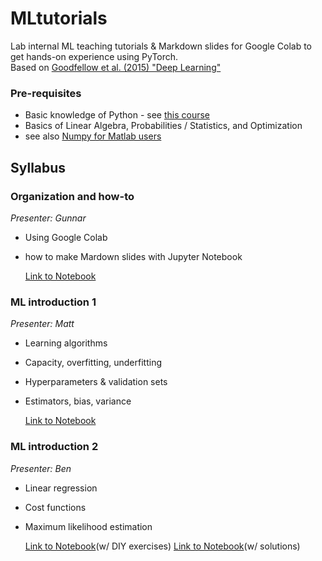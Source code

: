 # MLtutorials
Lab internal ML teaching tutorials & Markdown slides for Google Colab to get hands-on experience using PyTorch.  
Based on [Goodfellow et al. (2015) "Deep Learning"](http://www.deeplearningbook.org/)

### Pre-requisites
* Basic knowledge of Python - see [this course](https://www.coursera.org/learn/python-programming-introduction)
* Basics of Linear Algebra, Probabilities / Statistics, and Optimization
* see also [Numpy for Matlab users](https://docs.scipy.org/doc/numpy/user/numpy-for-matlab-users.html)

## Syllabus
### Organization and how-to
_Presenter: Gunnar_  
* Using Google Colab
* how to make Mardown slides with Jupyter Notebook  

   [Link to Notebook](./week0.ipynb) 

### ML introduction 1
_Presenter: Matt_  
* Learning algorithms
* Capacity, overfitting, underfitting
* Hyperparameters & validation sets
* Estimators, bias, variance  

   [Link to Notebook](./week1.ipynb)

### ML introduction 2
_Presenter: Ben_  
* Linear regression
* Cost functions
* Maximum likelihood estimation

   [Link to Notebook](./week2_participant.ipynb)(w/ DIY exercises)
   [Link to Notebook](./week2.ipynb)(w/ solutions)

